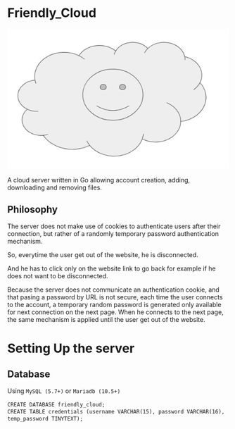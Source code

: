 # Friendly_Cloud

![logo.jpg](static/logo.jpg)

A cloud server written in Go allowing account creation, adding, downloading and removing files.

## Philosophy

The server does not make use of cookies to authenticate users after their connection, but rather of a randomly temporary password authentication mechanism. 

So, everytime the user get out of the website, he is disconnected.

And he has to click only on the website link to go back for example if he does not want to be disconnected.

Because the server does not communicate an authentication cookie, and that pasing a password by URL is not secure, each time the user connects to the account, a temporary random password is generated only available for next connection on the next page. When he connects to the next page, the same mechanism is applied until the user get out of the website. 

# Setting Up the server

## Database

Using `MySQL (5.7+)` or `Mariadb (10.5+)`

```
CREATE DATABASE friendly_cloud;
CREATE TABLE credentials (username VARCHAR(15), password VARCHAR(16), temp_password TINYTEXT);
```


